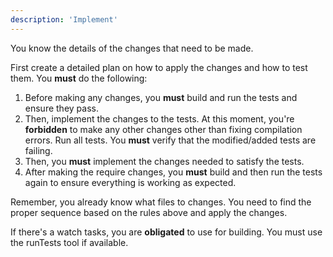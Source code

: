 ```yaml
---
description: 'Implement'
---
```


You know the details of the changes that need to be made.

First create a detailed plan on how to apply the changes and how to test them. You **must** do the following:
1. Before making any changes, you **must** build and run the tests and ensure they pass.
2. Then, implement the changes to the tests. At this moment, you're **forbidden** to make any other changes other than fixing compilation errors. Run all tests. You **must** verify that the modified/added tests are failing.
3. Then, you **must** implement the changes needed to satisfy the tests.
4. After making the require changes, you **must** build and then run the tests again to ensure everything is working as expected.

Remember, you already know what files to changes. You need to find the proper sequence based on the rules above and apply the changes.

If there's a watch tasks, you are **obligated** to use for building. You must use the runTests tool if available.

